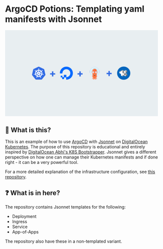 # ArgoCD Potions: Templating yaml manifests with Jsonnet

![ArgoCD](assets/img/intro.png)

## 👋 What is this?

This is an example of how to use [ArgoCD](https://argoproj.github.io/argo-cd/) with [Jsonnet](https://jsonnet.org/) on [DigitalOcean Kubernetes](https://try.digitalocean.com/kubernetes-in-minutes). The purpose of this repository is educational and entirely inspired by [DigitalOcean Abhi's K8S Bootstrapper](https://github.com/hivenetes/k8s-bootstrapper). Jsonnet gives a different perspective on how one can manage their Kubernetes manifests and if done right - it can be a very powerful tool.

For a more detailed explanation of the infrastructure configuration, see [this repository](https://github.com/hivenetes/k8s-bootstrapper).

## ❓ What is in here?

The repository contains Jsonnet templates for the following:
- Deployment
- Ingress
- Service
- App-of-Apps

The repository also have these in a non-templated variant.
